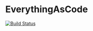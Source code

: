# EverythingAsCode

[![Build Status](https://miyop.visualstudio.com/miyop/_apis/build/status/EverythingAsCode?branchName=master)](https://miyop.visualstudio.com/miyop/_build/latest?definitionId=11&branchName=master)
